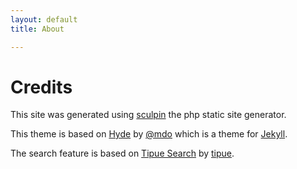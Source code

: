 ```yaml
---
layout: default
title: About

---
```


# Credits

This site was generated using [sculpin](http://sculpin.io) the php static site generator.

This theme is based on [Hyde](http://hyde.getpoole.com/) by [@mdo](https://twitter.com/mdo) which is a theme for [Jekyll](http://jekyllrb.com/).

The search feature is based on [Tipue Search](http://www.tipue.com/search/) by [tipue](http://www.tipue.com/).
